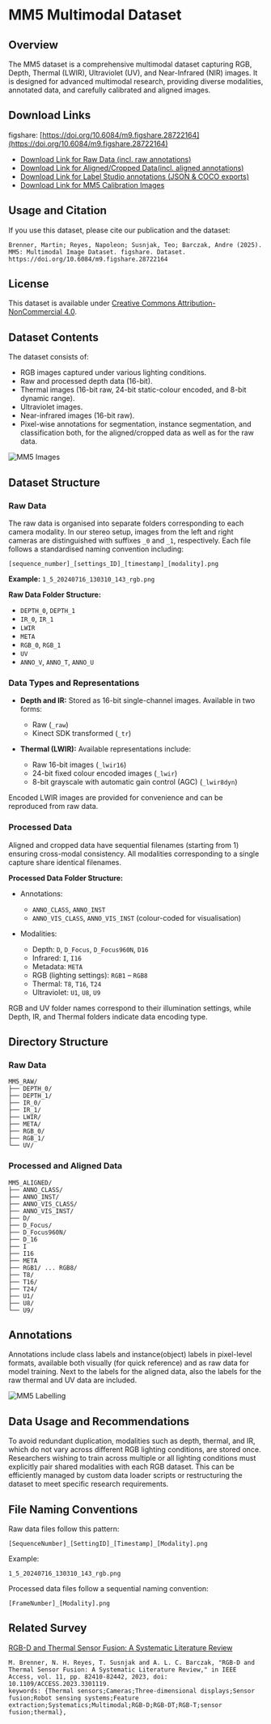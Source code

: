 # MM5 Multimodal Dataset

## Overview
The MM5 dataset is a comprehensive multimodal dataset capturing RGB, Depth, Thermal (LWIR), Ultraviolet (UV), and Near-Infrared (NIR) images. It is designed for advanced multimodal research, providing diverse modalities, annotated data, and carefully calibrated and aligned images.

## Download Links
figshare: [https://doi.org/10.6084/m9.figshare.28722164](https://doi.org/10.6084/m9.figshare.28722164)

- [Download Link for Raw Data (incl. raw annotations)](https://figshare.com/ndownloader/files/53391806)
- [Download Link for Aligned/Cropped Data(incl. aligned annotations)](https://figshare.com/ndownloader/files/53460665)
- [Download Link for Label Studio annotations (JSON & COCO exports)](https://figshare.com/ndownloader/files/53391779)
- [Download Link for MM5 Calibration Images](https://figshare.com/ndownloader/files/53391776)

## Usage and Citation
If you use this dataset, please cite our publication and the dataset:
```
Brenner, Martin; Reyes, Napoleon; Susnjak, Teo; Barczak, Andre (2025). MM5: Multimodal Image Dataset. figshare. Dataset. https://doi.org/10.6084/m9.figshare.28722164
```

## License
This dataset is available under [Creative Commons Attribution-NonCommercial 4.0](https://creativecommons.org/licenses/by/4.0/).
  
## Dataset Contents

The dataset consists of:
- RGB images captured under various lighting conditions.
- Raw and processed depth data (16-bit).
- Thermal images (16-bit raw, 24-bit static-colour encoded, and 8-bit dynamic range).
- Ultraviolet images.
- Near-infrared images (16-bit raw).
- Pixel-wise annotations for segmentation, instance segmentation, and classification both, for the aligned/cropped data as well as for the raw data.

![MM5 Images](MM5_images.PNG)

## Dataset Structure

### Raw Data

The raw data is organised into separate folders corresponding to each camera modality. In our stereo setup, images from the left and right cameras are distinguished with suffixes `_0` and `_1`, respectively. Each file follows a standardised naming convention including:

```
[sequence_number]_[settings_ID]_[timestamp]_[modality].png
```

**Example:** `1_5_20240716_130310_143_rgb.png`

**Raw Data Folder Structure:**
- `DEPTH_0`, `DEPTH_1`
- `IR_0`, `IR_1`
- `LWIR`
- `META`
- `RGB_0`, `RGB_1`
- `UV`
- `ANNO_V`, `ANNO_T`, `ANNO_U`

### Data Types and Representations

- **Depth and IR:** Stored as 16-bit single-channel images. Available in two forms:
  - Raw (`_raw`)
  - Kinect SDK transformed (`_tr`)

- **Thermal (LWIR):** Available representations include:
  - Raw 16-bit images (`_lwir16`)
  - 24-bit fixed colour encoded images (`_lwir`)
  - 8-bit grayscale with automatic gain control (AGC) (`_lwir8dyn`)

Encoded LWIR images are provided for convenience and can be reproduced from raw data.

### Processed Data

Aligned and cropped data have sequential filenames (starting from 1) ensuring cross-modal consistency. All modalities corresponding to a single capture share identical filenames.

**Processed Data Folder Structure:**
- Annotations:
  - `ANNO_CLASS`, `ANNO_INST`
  - `ANNO_VIS_CLASS`, `ANNO_VIS_INST` (colour-coded for visualisation)

- Modalities:
  - Depth: `D`, `D_Focus`, `D_Focus960N`, `D16`
  - Infrared: `I`, `I16`
  - Metadata: `META`
  - RGB (lighting settings): `RGB1` – `RGB8`
  - Thermal: `T8`, `T16`, `T24`
  - Ultraviolet: `U1`, `U8`, `U9`

RGB and UV folder names correspond to their illumination settings, while Depth, IR, and Thermal folders indicate data encoding type.

## Directory Structure

### Raw Data
```
MM5_RAW/
├── DEPTH_0/
├── DEPTH_1/
├── IR_0/
├── IR_1/
├── LWIR/
├── META/
├── RGB_0/
├── RGB_1/
└── UV/
```

### Processed and Aligned Data
```
MM5_ALIGNED/
├── ANNO_CLASS/
├── ANNO_INST/
├── ANNO_VIS_CLASS/
├── ANNO_VIS_INST/
├── D/
├── D_Focus/
├── D_Focus960N/
├── D_16
├── I
├── I16
├── META
├── RGB1/ ... RGB8/
├── T8/
├── T16/
├── T24/
├── U1/
├── U8/
└── U9/
```

## Annotations
Annotations include class labels and instance(object) labels in pixel-level formats, available both visually (for quick reference) and as raw data for model training.
Next to the labels for the aligned data, also the labels for the raw thermal and UV data are included.

![MM5 Labelling](MM5_labelling.png)

## Data Usage and Recommendations
To avoid redundant duplication, modalities such as depth, thermal, and IR, which do not vary across different RGB lighting conditions, are stored once. Researchers wishing to train across multiple or all lighting conditions must explicitly pair shared modalities with each RGB dataset. This can be efficiently managed by custom data loader scripts or restructuring the dataset to meet specific research requirements.

## File Naming Conventions
Raw data files follow this pattern:
```
[SequenceNumber]_[SettingID]_[Timestamp]_[Modality].png
```
Example:
```
1_5_20240716_130310_143_rgb.png
```

Processed data files follow a sequential naming convention:
```
[FrameNumber]_[Modality].png
```

## Related Survey
[RGB-D and Thermal Sensor Fusion: A Systematic Literature Review](https://ieeexplore.ieee.org/abstract/document/10201865)
```
M. Brenner, N. H. Reyes, T. Susnjak and A. L. C. Barczak, "RGB-D and Thermal Sensor Fusion: A Systematic Literature Review," in IEEE Access, vol. 11, pp. 82410-82442, 2023, doi: 10.1109/ACCESS.2023.3301119.
keywords: {Thermal sensors;Cameras;Three-dimensional displays;Sensor fusion;Robot sensing systems;Feature extraction;Systematics;Multimodal;RGB-D;RGB-DT;RGB-T;sensor fusion;thermal},
```

